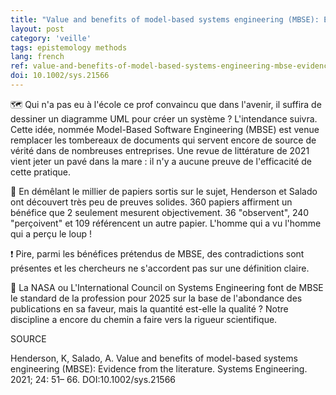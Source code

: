 ```yaml
---
title: "Value and benefits of model-based systems engineering (MBSE): Evidence from the literature"
layout: post
category: 'veille'
tags: epistemology methods
lang: french
ref: value-and-benefits-of-model-based-systems-engineering-mbse-evidence-from-litterature
doi: 10.1002/sys.21566
---
```


🗺️ Qui n'a pas eu à l'école ce prof convaincu que dans l'avenir, il suffira de dessiner un diagramme UML pour créer un système ? L'intendance suivra. Cette idée, nommée Model-Based Software Engineering (MBSE) est venue remplacer les tombereaux de documents qui servent encore de source de vérité dans de nombreuses entreprises. Une revue de littérature de 2021 vient jeter un pavé dans la mare : il n'y a aucune preuve de l'efficacité de cette pratique.

💨 En démêlant le millier de papiers sortis sur le sujet, Henderson et Salado ont découvert très peu de preuves solides. 360 papiers affirment un bénéfice que 2 seulement mesurent objectivement. 36 "observent", 240 "perçoivent" et 109 référencent un autre papier. L'homme qui a vu l'homme qui a perçu le loup !

❗ Pire, parmi les bénéfices prétendus de MBSE, des contradictions sont présentes et les chercheurs ne s'accordent pas sur une définition claire.

📣 La NASA ou L'International Council on Systems Engineering font de MBSE le standard de la profession pour 2025 sur la base de l'abondance des publications en sa faveur, mais la quantité est-elle la qualité ? Notre discipline a encore du chemin a faire vers la rigueur scientifique.

SOURCE

Henderson, K, Salado, A. Value and benefits of model-based systems engineering (MBSE): Evidence from the literature. Systems Engineering. 2021; 24: 51– 66. DOI:10.1002/sys.21566 